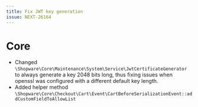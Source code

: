```yaml
---
title: Fix JWT key generation
issue: NEXT-26164
---
```

# Core
* Changed `\Shopware\Core\Maintenance\System\Service\JwtCertificateGenerator` to always generate a key 2048 bits long, thus fixing issues when openssl was configured with a different default key length.
* Added helper method `\Shopware\Core\Checkout\Cart\Event\CartBeforeSerializationEvent::addCustomFieldToAllowList`
